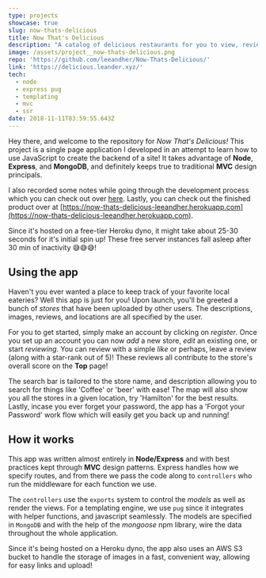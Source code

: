 ```yaml
---
type: projects
showcase: true
slug: now-thats-delicious
title: Now That's Delicious
description: "A catalog of delicious restaurants for you to view, review and add to! It's built with Node, and serves templated views directly from the server! \U0001F374\U0001F957Hope you're hungry\U0001F95E\U0001F357"
image: /assets/project__now-thats-delicious.png
repo: 'https://github.com/leeandher/Now-Thats-Delicious/'
link: 'https://delicious.leander.xyz/'
tech:
  - node
  - express pug
  - templating
  - mvc
  - ssr
date: 2018-11-11T03:59:55.643Z
---
```


Hey there, and welcome to the repository for _Now That's Delicious!_ This project is a single page application I developed in an attempt to learn how to use JavaScript to create the backend of a site! It takes advantage of **Node**, **Express**, and **MongoDB**, and definitely keeps true to traditional **MVC** design principals.

I also recorded some notes while going through the development process which you can check out over [here](https://github.com/leeandher/programming-notes). Lastly, you can check out the finished product over at [https://now-thats-delicious-leeandher.herokuapp.com](https://now-thats-delicious-leeandher.herokuapp.com).

Since it's hosted on a free-tier Heroku dyno, it might take about 25-30 seconds for it's initial spin up! These free server instances fall asleep after 30 min of inactivity 😅😅😅!

## Using the app

Haven't you ever wanted a place to keep track of your favorite local eateries? Well this app is just for you! Upon launch, you'll be greeted a bunch of _stores_ that have been uploaded by other users. The descriptions, images, reviews, and locations are all specified by the user.

For you to get started, simply make an account by clicking on _register_. Once you set up an account you can now _add_ a new store, _edit_ an existing one, or start _reviewing_. You can review with a simple _like_ or perhaps, leave a review (along with a star-rank out of 5)! These reviews all contribute to the store's overall score on the **Top** page!

The search bar is tailored to the store name, and description allowing you to search for things like 'Coffee' or 'beer' with ease! The map will also show you all the stores in a given location, try 'Hamilton' for the best results. Lastly, incase you ever forget your password, the app has a 'Forgot your Password' work flow which will easily get you back up and running!

## How it works

This app was written almost entirely in **Node/Express** and with best practices kept through **MVC** design patterns. Express handles how we specify routes, and from there we pass the code along to `controllers` who run the middleware for each function we use.

The `controllers` use the `exports` system to control the _models_ as well as render the views. For a templating engine, we use `pug` since it integrates with helper functions, and javascript seamlessly. The models are specified in `MongoDB` and with the help of the _mongoose_ npm library, wire the data throughout the whole application.

Since it's being hosted on a Heroku dyno, the app also uses an AWS S3 bucket to handle the storage of images in a fast, convenient way, allowing for easy links and upload!
